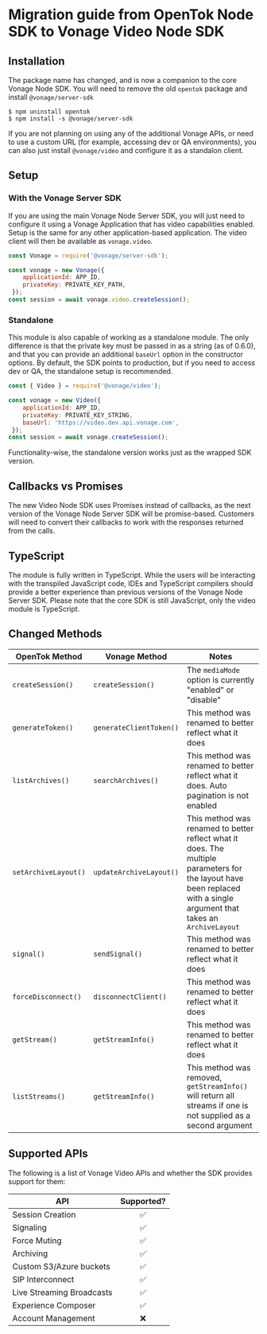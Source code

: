 # Migration guide from OpenTok Node SDK to Vonage Video Node SDK

## Installation

The package name has changed, and is now a companion to the core Vonage Node SDK. You will need to remove the old `opentok` package and install `@vonage/server-sdk`

```console
$ npm uninstall opentok
$ npm install -s @vonage/server-sdk
```

If you are not planning on using any of the additional Vonage APIs, or need to use a custom URL (for example, accessing dev or QA environments), you can also just install `@vonage/video` and configure it as a standalon client.

## Setup

### With the Vonage Server SDK
If you are using the main Vonage Node Server SDK, you will just need to configure it using a Vonage Application that has video capabilities enabled. Setup is the same for any other application-based application. The video client will then be available as `vonage.video`.

```js
const Vonage = require('@vonage/server-sdk');

const vonage = new Vonage({
    applicationId: APP_ID,
    privateKey: PRIVATE_KEY_PATH,
 });
const session = await vonage.video.createSession();
```

### Standalone
This module is also capable of working as a standalone module. The only difference is that the private key must be passed in as a string (as of 0.6.0), and that you can provide an additional `baseUrl` option in the constructor options. By default, the SDK points to production, but if you need to access dev or QA, the standalone setup is recommended.

```js
const { Video } = require('@vonage/video');

const vonage = new Video({
    applicationId: APP_ID,
    privateKey: PRIVATE_KEY_STRING,
    baseUrl: 'https://video.dev.api.vonage.com',
 });
const session = await vonage.createSession();
```

Functionality-wise, the standalone version works just as the wrapped SDK version.

## Callbacks vs Promises

The new Video Node SDK uses Promises instead of callbacks, as the next version of the Vonage Node Server SDK will be promise-based. Customers will need to convert their callbacks to work with the responses returned from the calls.

## TypeScript

The module is fully written in TypeScript. While the users will be interacting with the transpiled JavaScript code, IDEs and TypeScript compilers should provide a better experience than previous versions of the Vonage Node Server SDK. Please note that the core SDK is still JavaScript, only the video module is TypeScript.

## Changed Methods

| OpenTok Method | Vonage Method | Notes |
|----------------|---------------|-------|
| `createSession()` | `createSession()` | The `mediaMode` option is currently "enabled" or "disable"  |
| `generateToken()` | `generateClientToken()` | This method was renamed to better reflect what it does  |
| `listArchives()` | `searchArchives()` | This method was renamed to better reflect what it does. Auto pagination is not enabled |
| `setArchiveLayout()` | `updateArchiveLayout()` | This method was renamed to better reflect what it does. The multiple parameters for the layout have been replaced with a single argument that takes an `ArchiveLayout` |
| `signal()` | `sendSignal()` | This method was renamed to better reflect what it does  |
| `forceDisconnect()` | `disconnectClient()` | This method was renamed to better reflect what it does  |
| `getStream()` | `getStreamInfo()` | This method was renamed to better reflect what it does  |
| `listStreams()` | `getStreamInfo()` | This method was removed, `getStreamInfo()` will return all streams if one is not supplied as a second argument |


## Supported APIs

The following is a list of Vonage Video APIs and whether the SDK provides support for them:

| API   |  Supported?
|----------|:-------------:|
| Session Creation | ✅ |
| Signaling | ✅ |
| Force Muting | ✅ |
| Archiving | ✅ |
| Custom S3/Azure buckets | ✅ |
| SIP Interconnect | ✅ |
| Live Streaming Broadcasts | ✅ |
| Experience Composer | ✅ |
| Account Management | ❌ |
